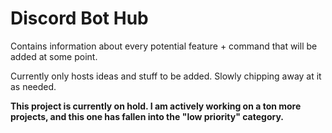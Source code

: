 # Discord Bot Hub
Contains information about every potential feature + command that will be added at some point.

Currently only hosts ideas and stuff to be added. Slowly chipping away at it as needed.


**This project is currently on hold. I am actively working on a ton more projects, and this one has fallen into the "low priority" category.**

